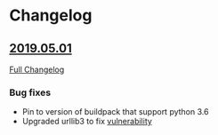 # Changelog

## [2019.05.01](https://github.com/uktrade/directory-sso-proxy/releases/tag/2019.05.01)
[Full Changelog](https://github.com/uktrade/directory-sso-proxy/compare/2019.01.10_1...2019.05.01)

### Bug fixes

- Pin to version of buildpack that support python 3.6
- Upgraded urllib3 to fix [vulnerability](https://nvd.nist.gov/vuln/detail/CVE-2019-11324)

